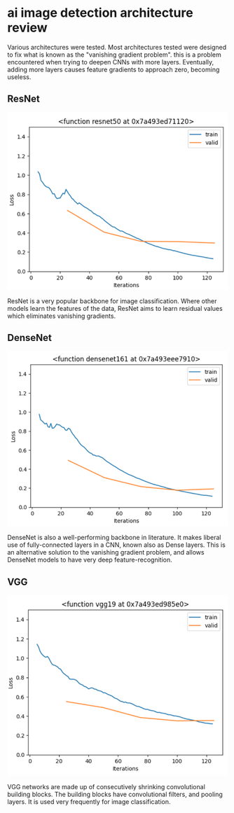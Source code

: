 # ai image detection architecture review
Various architectures were tested. Most architectures tested were designed to fix what is known as the "vanishing gradient problem". this is a problem encountered when trying to deepen CNNs with more layers. Eventually, adding more layers causes feature gradients to approach zero, becoming useless.

## ResNet
![ResNet50](../images/a_r50.png)

ResNet is a very popular backbone for image classification. Where other models learn the features of the data, ResNet aims to learn residual values which eliminates vanishing gradients.

## DenseNet
![DenseNet161](../images/a_d161.png)

DenseNet is also a well-performing backbone in literature. It makes liberal use of fully-connected layers in a CNN, known also as Dense layers. This is an alternative solution to the vanishing gradient problem, and allows DenseNet models to have very deep feature-recognition. 

## VGG
![VGG19](../images/a_vgg19.png)

VGG networks are made up of consecutively shrinking convolutional building blocks. The building blocks have convolutional filters, and pooling layers. It is used very frequently for image classification.

